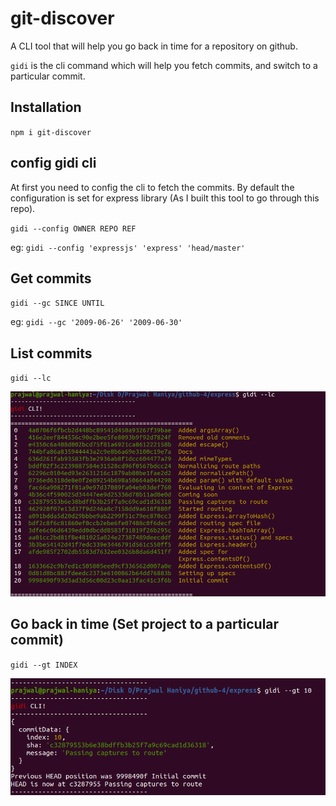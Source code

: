 # git-discover

A CLI tool that will help you go back in time for a repository on github.

`gidi` is the cli command which will help you fetch commits, and switch to a particular commit.

## Installation

`npm i git-discover`

## config gidi cli

At first you need to config the cli to fetch the commits. By default the configuration is set for express library (As I built this tool to go through this repo).

`gidi --config OWNER REPO REF`

eg: `gidi --config 'expressjs' 'express' 'head/master' `

## Get commits 

`gidi --gc SINCE UNTIL`

eg: `gidi --gc '2009-06-26' '2009-06-30'`

## List commits

`gidi --lc`

![image-1](/assets/1.png)

## Go back in time (Set project to a particular commit)

`gidi --gt INDEX`

![image-2](/assets/2.png)
